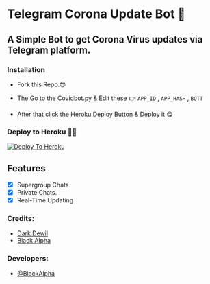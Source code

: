 # Telegram Corona Update Bot 🦠

## A Simple Bot to get Corona Virus updates via Telegram platform.

### Installation

* Fork this Repo.😎

* The Go to the Covidbot.py & Edit these 👉
                       ```APP_ID``` , ```APP_HASH``` , ```BOTT```
                       
* After that click the Heroku Deploy Button & Deploy it 😋


### Deploy to Heroku 🏃‍♂

[![Deploy To Heroku](https://www.herokucdn.com/deploy/button.svg)](https://heroku.com/deploy?template=https://github.com/UvinduBro/Corona-Update-Bot)


## Features
-   [x] Supergroup Chats
-   [x] Private Chats.
-   [x] Real-Time Updating

### Credits:


- [Dark Dewil]()
- [Black Alpha](https://github.com/DarkKingbot/Covid-19-Update-.git)

### Developers:

-  [@BlackAlpha](https://github.com/DarkKingbot/Covid-19-Update-.git)
